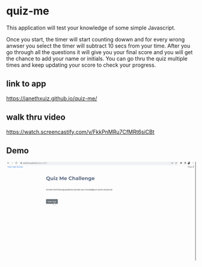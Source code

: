 # quiz-me

This application will test your knowledge of some simple Javascript.

Once you start, the timer will start counting dowwn and for every wrong anwser you select the timer will subtract 10 secs from your time. After you go through all the questions it will give you your final score and you will get the chance to add your name or initials. You can go thru the quiz multiple times and keep updating your score to check your progress.

## link to app
https://janethxuiz.github.io/quiz-me/

## walk thru video
https://watch.screencastify.com/v/FkkPnMRu7CfMRt6siCBt

## Demo
![](assets/images/quiz%20me%20app%20walkthru.gif)